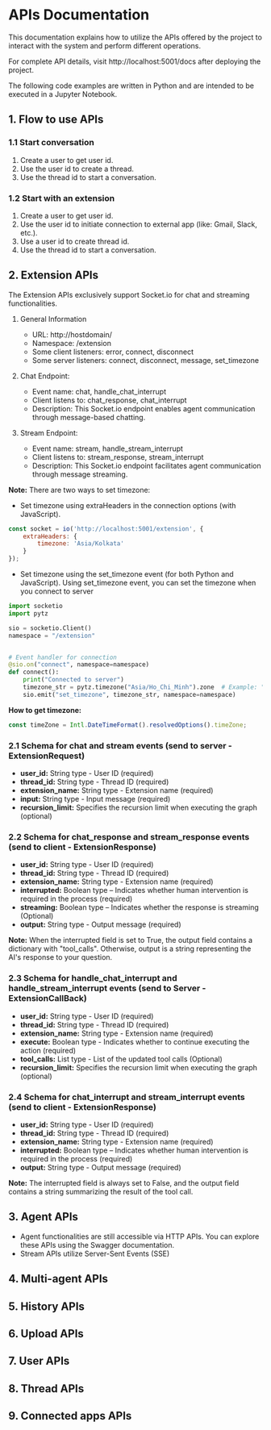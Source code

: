 # APIs Documentation

This documentation explains how to utilize the APIs offered by the project to interact with the system and perform
different operations.

For complete API details, visit http://localhost:5001/docs after deploying the project.

The following code examples are written in Python and are intended to be executed in a Jupyter Notebook.

## 1. Flow to use APIs

### 1.1 Start conversation

1. Create a user to get user id.
2. Use the user id to create a thread.
3. Use the thread id to start a conversation.

### 1.2 Start with an extension

1. Create a user to get user id.
2. Use the user id to initiate connection to external app (like: Gmail, Slack, etc.).
3. Use a user id to create thread id.
4. Use the thread id to start a conversation.

## 2. Extension APIs

The Extension APIs exclusively support Socket.io for chat and streaming functionalities.

1. General Information
    - URL: http://hostdomain/
    - Namespace: /extension
    - Some client listeners: error, connect, disconnect
    - Some server listeners: connect, disconnect, message, set_timezone

2. Chat Endpoint:
    - Event name: chat, handle_chat_interrupt
    - Client listens to: chat_response, chat_interrupt
    - Description: This Socket.io endpoint enables agent communication through message-based chatting.

3. Stream Endpoint:
    - Event name: stream, handle_stream_interrupt
    - Client listens to: stream_response, stream_interrupt
    - Description: This Socket.io endpoint facilitates agent communication through message streaming.

**Note:** There are two ways to set timezone:

- Set timezone using extraHeaders in the connection options (with JavaScript).

```javascript
const socket = io('http://localhost:5001/extension', {
    extraHeaders: {
        timezone: 'Asia/Kolkata'
    }
});
```

- Set timezone using the set_timezone event (for both Python and JavaScript).
  Using set_timezone event, you can set the timezone when you connect to server

```python
import socketio
import pytz

sio = socketio.Client()
namespace = "/extension"


# Event handler for connection
@sio.on("connect", namespace=namespace)
def connect():
    print("Connected to server")
    timezone_str = pytz.timezone("Asia/Ho_Chi_Minh").zone  # Example: "Asia/Ho_Chi_Minh"
    sio.emit("set_timezone", timezone_str, namespace=namespace)
```

**How to get timezone:**

```javascript
const timeZone = Intl.DateTimeFormat().resolvedOptions().timeZone;
```

### 2.1 Schema for chat and stream events (send to server - ExtensionRequest)

- **user_id:** String type - User ID (required)
- **thread_id:** String type - Thread ID (required)
- **extension_name:** String type - Extension name (required)
- **input:** String type - Input message (required)
- **recursion_limit:** Specifies the recursion limit when executing the graph (optional)

### 2.2 Schema for chat_response and stream_response events (send to client - ExtensionResponse)

- **user_id:** String type - User ID (required)
- **thread_id:** String type - Thread ID (required)
- **extension_name:** String type - Extension name (required)
- **interrupted:** Boolean type – Indicates whether human intervention is required in the process (required)
- **streaming:** Boolean type – Indicates whether the response is streaming (Optional)
- **output:** String type - Output message (required)

**Note:** When the interrupted field is set to True, the output field contains a dictionary with "tool_calls".
Otherwise, output is a string representing the AI's response to your question.

### 2.3 Schema for handle_chat_interrupt and handle_stream_interrupt events (send to Server - ExtensionCallBack)

- **user_id:** String type - User ID (required)
- **thread_id:** String type - Thread ID (required)
- **extension_name:** String type - Extension name (required)
- **execute:** Boolean type - Indicates whether to continue executing the action (required)
- **tool_calls:** List type - List of the updated tool calls (Optional)
- **recursion_limit:** Specifies the recursion limit when executing the graph (optional)

### 2.4 Schema for chat_interrupt and stream_interrupt events (send to client - ExtensionResponse)

- **user_id:** String type - User ID (required)
- **thread_id:** String type - Thread ID (required)
- **extension_name:** String type - Extension name (required)
- **interrupted:** Boolean type – Indicates whether human intervention is required in the process (required)
- **output:** String type - Output message (required)

**Note:** The interrupted field is always set to False, and the output field contains a string summarizing the result of
the tool call.

## 3. Agent APIs

- Agent functionalities are still accessible via HTTP APIs.
  You can explore these APIs using the Swagger documentation.
- Stream APIs utilize Server-Sent Events (SSE)

## 4. Multi-agent APIs

## 5. History APIs

## 6. Upload APIs

## 7. User APIs

## 8. Thread APIs

## 9. Connected apps APIs

